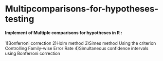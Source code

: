 # Multipcomparisons-for-hypotheses-testing
#### Implement of Multiple comparisons for hypotheses in R  :
1)Bonferroni correction
2)Holm method
3)Simes method
Using the criterion Controlling Family-wise Error Rate
4)Simultaneous confidence intervals using Bonferroni correction
